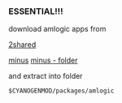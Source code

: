 
### ESSENTIAL!!! ###

download amlogic apps from

[2shared](http://www.2shared.com/file/pQa6yQXL/amlogictar.html)

[minus](https://i.minus.com/1336683034/-NYe0iS_N8E_tJ14U9CrbQ/d1v9iIus7QvzD.7z)
[minus - folder](https://minus.com/l1v9iIus7QvzD)

and extract into folder

`$CYANOGENMOD/packages/amlogic`
